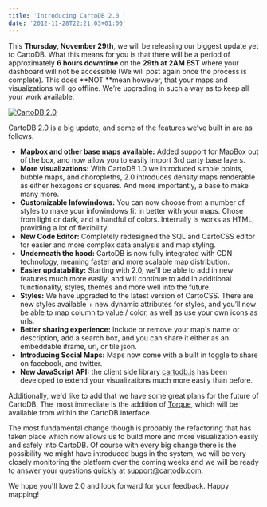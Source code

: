 ```yaml
---
title: 'Introducing CartoDB 2.0 '
date: '2012-11-28T22:21:03+01:00'
---
```


This **Thursday, November 29th**, we will be releasing our biggest update yet to CartoDB. What this means for you is that there will be a period of approximately **6 hours downtime** on the **29th at 2AM EST** where your dashboard will not be accessible (We will post again once the process is complete). This does **NOT **mean however, that your maps and visualizations will go offline. We’re upgrading in such a way as to keep all your work available. 

<a href="http://cartodb.com" title="CartoDB"><img alt="CartoDB 2.0" src="http://cartodb.s3.amazonaws.com/tumblr/posts/blog_header.png"/></a>

CartoDB 2.0 is a big update, and some of the features we’ve built in are as follows. 

- **Mapbox and other base maps available:** Added support for MapBox out of the box, and now allow you to easily import 3rd party base layers.
- **More visualizations:** With CartoDB 1.0 we introduced simple points, bubble maps, and choropleths, 2.0 introduces density maps renderable as either hexagons or squares. And more importantly, a base to make many more.
- **Customizable Infowindows:** You can now choose from a number of styles to make your infowindows fit in better with your maps. Chose from light or dark, and a handful of colors. Internally is works as HTML, providing a lot of flexibility.
- **New Code Editor:** Completely redesigned the SQL and CartoCSS editor for easier and more complex data analysis and map styling.
- **Underneath the hood:** CartoDB is now fully integrated with CDN technology, meaning faster and more scalable map distribution.
- **Easier updatability:** Starting with 2.0, we’ll be able to add in new features much more easily, and will continue to add in additional functionality, styles, themes and more well into the future.
- **Styles:** We have upgraded to the latest version of CartoCSS. There are new styles available + new dynamic attributes for styles, and you’ll now be able to map column to value / color, as well as use your own icons as urls. 
- **Better sharing experience:** Include or remove your map's name or description, add a search box, and you can share it either as an embeddable iframe, url, or tile json.
- **Introducing Social Maps:** Maps now come with a built in toggle to share on facebook, and twitter.
- **New JavaScript API:** the client side library [cartodb.js](https://github.com/CartoDB/cartodb.js) has been developed to extend your visualizations much more easily than before.


Additionally, we'd like to add that we have some great plans for the future of CartoDB. The  most immediate is the addition of <a href="https://github.com/CartoDB/torque" target="_blank">Torque</a>, which will be available from within the CartoDB interface. 

The most fundamental change though is probably the refactoring that has taken place which now allows us to build more and more visualization easily and safely into CartoDB. Of course with every big change there is the possibility we might have introduced bugs in the system, we will be very closely monitoring the platform over the coming weeks and we will be ready to answer your questions quickly at <a href="mailto:support@cartodb.com">support@cartodb.com</a>.

We hope you'll love 2.0 and look forward for your feedback. Happy mapping! 
